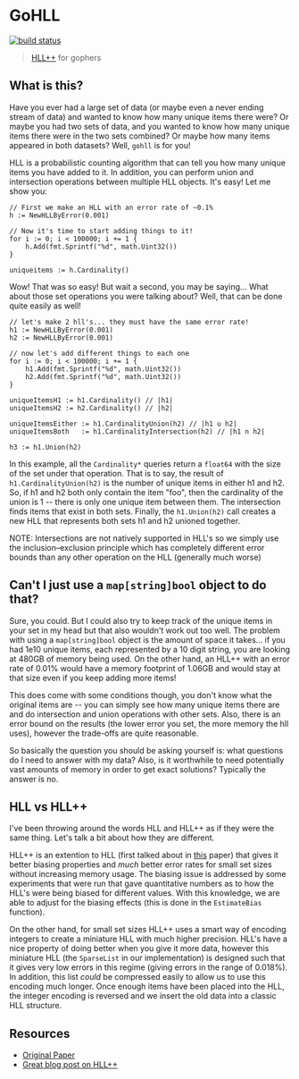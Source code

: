 # GoHLL

[![build status](https://travis-ci.org/mynameisfiber/gohll.png?branch=master)](https://travis-ci.org/mynameisfiber/gohll)

> [HLL++][1] for gophers

## What is this?

Have you ever had a large set of data (or maybe even a never ending stream of
data) and wanted to know how many unique items there were?  Or maybe you had
two sets of data, and you wanted to know how many unique items there were in
the two sets combined?  Or maybe how many items appeared in both datasets?
Well, `gohll` is for you!

HLL is a probabilistic counting algorithm that can tell you how many unique
items you have added to it.  In addition, you can perform union and
intersection operations between multiple HLL objects.  It's easy!  Let me show you:

```
// First we make an HLL with an error rate of ~0.1%
h := NewHLLByError(0.001)

// Now it's time to start adding things to it!
for i := 0; i < 100000; i += 1 {
    h.Add(fmt.Sprintf("%d", math.Uint32())
}

uniqueitems := h.Cardinality()
```

Wow! That was so easy!  But wait a second, you may be saying... What about
those set operations you were talking about?  Well, that can be done quite
easily as well!

```
// let's make 2 hll's... they must have the same error rate!
h1 := NewHLLByError(0.001)
h2 := NewHLLByError(0.001)

// now let's add different things to each one
for i := 0; i < 100000; i += 1 {
    h1.Add(fmt.Sprintf("%d", math.Uint32())
    h2.Add(fmt.Sprintf("%d", math.Uint32())
}

uniqueItemsH1 := h1.Cardinality() // |h1|
uniqueItemsH2 := h2.Cardinality() // |h2|

uniqueItemsEither := h1.CardinalityUnion(h2) // |h1 u h2|
uniqueItemsBoth   := h1.CardinalityIntersection(h2) // |h1 n h2|

h3 := h1.Union(h2)
```

In this example, all the `Cardinality*` queries return a `float64` with the
size of the set under that operation.  That is to say, the result of
`h1.CardinalityUnion(h2)` is the number of unique items in either h1 and h2.
So, if h1 and h2 both only contain the item "foo", then the cardinality of the
union is 1 -- there is only one unique item between them.  The intersection
finds items that exist in both sets.  Finally, the `h1.Union(h2)` call creates
a new HLL that represents both sets h1 and h2 unioned together.

NOTE: Intersections are not natively supported in HLL's so we simply use the
inclusion–exclusion principle which has completely different error bounds than
any other operation on the HLL (generally much worse)

## Can't I just use a `map[string]bool` object to do that?

Sure, you could.  But I could also try to keep track of the unique items in
your set in my head but that also wouldn't work out too well.  The problem with
using a `map[string]bool` object is the amount of space it takes... if you had
1e10 unique items, each represented by a 10 digit string, you are looking at
480GB of memory being used.  On the other hand, an HLL++ with an error rate of
0.01% would have a memory footprint of 1.06GB and would stay at that size even
if you keep adding more items!

This does come with some conditions though, you don't know what the original
items are -- you can simply see how many unique items there are and do
intersection and union operations with other sets.  Also, there is an error
bound on the results (the lower error you set, the more memory the hll uses),
however the trade-offs are quite reasonable.

So basically the question you should be asking yourself is: what questions do I
need to answer with my data?  Also, is it worthwhile to need potentially vast
amounts of memory in order to get exact solutions?  Typically the answer is no.

## HLL vs HLL++

I've been throwing around the words HLL and HLL++ as if they were the same
thing.  Let's talk a bit about how they are different.

HLL++ is an extention to HLL (first talked about in [this][1] paper) that gives
it better biasing properties and _much_ better error rates for small set sizes
without increasing memory usage.  The biasing issue is addressed by some
experiments that were run that gave quantitative numbers as to how the HLL's
were being biased for different values.  With this knowledge, we are able to
adjust for the biasing effects (this is done in the `EstimateBias` function).

On the other hand, for small set sizes HLL++ uses a smart way of encoding
integers to create a miniature HLL with much higher precision.  HLL's have a
nice property of doing better when you give it more data, however this
miniature HLL (the `SparseList` in our implementation) is designed such that it
gives very low errors in this regime (giving errors in the range of 0.018%).
In addition, this list _could_ be compressed easily to allow us to use this
encoding much longer.  Once enough items have been placed into the HLL, the
integer encoding is reversed and we insert the old data into a classic HLL
structure.

## Resources

* [Original Paper][1]
* [Great blog post on HLL++][2]

[1]: http://static.googleusercontent.com/external_content/untrusted_dlcp/research.google.com/en/us/pubs/archive/40671.pdf
[2]: http://blog.aggregateknowledge.com/2013/01/24/hyperloglog-googles-take-on-engineering-hll/
